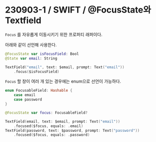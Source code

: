 # 230903-1 / SWIFT / @FocusState와 Textfield

`Focus` 를 자유롭게 이동시키기 위한 프로퍼티 래퍼이다.

아래와 같이 선언해 사용한다. 

```swift
@FocusState var isFocusField: Bool
@State var email: String

TextField("email", text: $email, prompt: Text("email"))
	.focus($isFocusField)
```

`Focus` 할 창이 여러 개 있는 경우에는 enum으로 선언이 가능하다.

```swift
enum FocusableField: Hashable {
    case email
    case password
}

@FocusState var focus: FocusableField?

TextField(email, text: $email, prompt: Text("email"))
	.focused($focus, equals: .email)
TextField(password, text: $password, prompt: Text("password"))
	.focused($focus, equals: .password)
```
